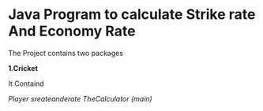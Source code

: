 # Java Program to calculate Strike rate And Economy Rate

The Project contains two packages 

**1.Cricket**

It Containd

_Player_
_sreateanderate_
_TheCalculator (main)_

